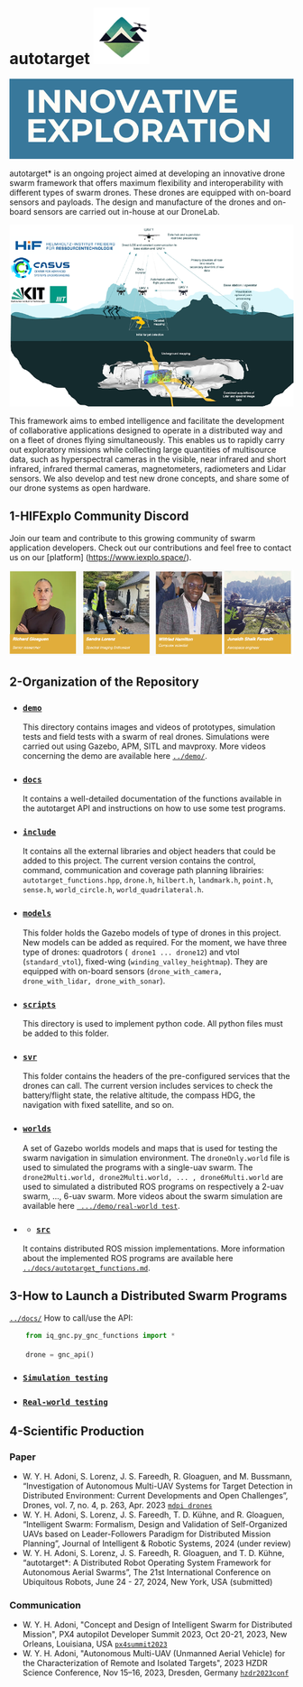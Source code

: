 # autotarget <img src='demo/logo.png' width='100' height='100'> 

![autotarget](demo/explo_hif.png)


autotarget* is an ongoing project aimed at developing an innovative drone swarm framework that offers maximum flexibility and interoperability with different types of swarm drones. These drones are equipped with on-board sensors and payloads. The design and manufacture of the drones and on-board sensors are carried out in-house at our DroneLab.

![autotarget](demo/autonomous.webp)

This framework aims to embed intelligence and facilitate the development of collaborative applications designed to operate in a distributed way and on a fleet of drones flying simultaneously. This enables us to rapidly carry out exploratory missions while collecting large quantities of multisource data, such as hyperspectral cameras in the visible, near infrared and short infrared, infrared thermal cameras, magnetometers, radiometers and Lidar sensors. We also develop and test new drone concepts, and share some of our drone systems as open hardware.

## 1-HIFExplo Community Discord

Join our team and contribute to this growing community of swarm application developers.
Check out our contributions and feel free to contact us on our [platform] (https://www.iexplo.space/).

![autotarget](demo/autotarget-team.png)


## 2-Organization of the Repository
* ### [`demo`](../demo/)
  This directory contains images and videos of prototypes, simulation tests and field tests with a swarm of real drones.
Simulations were carried out using Gazebo, APM, SITL and mavproxy. More videos concerning the demo are available here [`../demo/`](../demo).

* ### [`docs`](../docs/)
  It contains a well-detailed documentation of the functions available in the autotarget API and instructions on how to use some test programs. 
* ### [`include`](../include/)
  It contains all the external libraries and object headers that could be added to this project. The current version contains the control, command, communication and coverage path planning librairies: ``` autotarget_functions.hpp ```, ``` drone.h ```, ``` hilbert.h ```, ``` landmark.h ```, ``` point.h ```, ``` sense.h ```, ``` world_circle.h ```, ``` world_quadrilateral.h ```.
* ### [`models`](../models/)
  This folder holds the Gazebo models of type of drones in this project. New models can be added as required. For the moment, we have three type of drones: quadrotors (``` drone1 ... drone12```) and vtol (```standard_vtol```), fixed-wing (```winding_valley_heightmap```). They are equipped with on-board sensors (```drone_with_camera, drone_with_lidar, drone_with_sonar```).
* ### [`scripts`](../scripts/)
  This directory is used to implement python code. All python files must be added to this folder.
* ### [`svr`](../svr/)
  This folder contains the headers of the pre-configured services that the drones can call. The current version includes services to check the battery/flight state, the relative altitude, the compass HDG, the navigation with fixed satellite, and so on.
* ### [`worlds`](../worlds/)
  A set of Gazebo worlds models and maps that is used for testing the swarm navigation in simulation environment.
  The ```droneOnly.world``` file is used to simulated the programs with a single-uav swarm. The ```drone2Multi.world, drone2Multi.world, ... , drone6Multi.world``` are used to simulated a distributed ROS programs on respectively a 2-uav swarm, ..., 6-uav swarm. More videos about the swarm simulation are available here [` .../demo/real-world test`](../demo/real-world%20test/).

  
* * ### [`src`](../src/)
  It contains distributed ROS mission implementations. More information about the implemented ROS programs are available here [`../docs/autotarget_functions.md`](../docs/autotarget_functions.md).
## 3-How to Launch a Distributed Swarm Programs

[`../docs/`](../docs/)
How to call/use the API:

```python
	from iq_gnc.py_gnc_functions import *

	drone = gnc_api()
```
* ### [`Simulation testing`](../models/)
* ### [`Real-world testing`](../models/)

## 4-Scientific Production
### Paper
* W. Y. H. Adoni, S. Lorenz, J. S. Fareedh, R. Gloaguen, and M. Bussmann, “Investigation of Autonomous Multi-UAV Systems for Target Detection in Distributed Environment: Current Developments and Open Challenges”, Drones, vol. 7, no. 4, p. 263, Apr. 2023 [`mdpi drones`](https://www.mdpi.com/2504-446X/7/4/263)
* W. Y. H. Adoni, S. Lorenz, J. S. Fareedh, T. D. Kühne, and R. Gloaguen, “Intelligent Swarm: Formalism, Design and Validation of Self-Organized UAVs based on Leader-Followers Paradigm for Distributed Mission Planning”, Journal of Intelligent & Robotic Systems, 2024 (under review)
* W. Y. H. Adoni, S. Lorenz, J. S. Fareedh, R. Gloaguen, and T. D. Kühne, “autotarget*: A Distributed Robot Operating System Framework for Autonomous Aerial Swarms”, The 21st International Conference on Ubiquitous Robots, June 24 - 27, 2024, New York, USA (submitted)

### Communication
* W. Y. H. Adoni, "Concept and Design of Intelligent Swarm for Distributed Mission", PX4 autopilot Developer Summit 2023, Oct 20-21, 2023, New Orleans, Louisiana, USA [`px4summit2023`](https://px4summit2023.sched.com/speaker/w.adoni)
* W. Y. H. Adoni, "Autonomous Multi-UAV (Unmanned Aerial Vehicle) for the Characterization of Remote and Isolated Targets",
2023 HZDR Science Conference, Nov 15–16, 2023, Dresden, Germany [`hzdr2023conf`](https://events.hifis.net/event/883/sessions/2107/#20231115)




